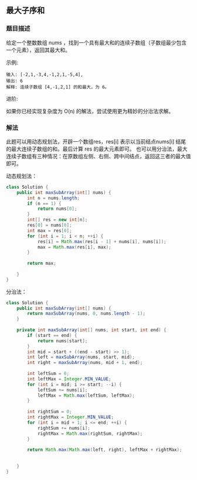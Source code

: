 ## 最大子序和
### 题目描述

给定一个整数数组 nums ，找到一个具有最大和的连续子数组（子数组最少包含一个元素），返回其最大和。

示例:
```
输入: [-2,1,-3,4,-1,2,1,-5,4],
输出: 6
解释: 连续子数组 [4,-1,2,1] 的和最大，为 6。
```

进阶:

如果你已经实现复杂度为 O(n) 的解法，尝试使用更为精妙的分治法求解。

### 解法
此题可以用动态规划法，开辟一个数组res，res[i] 表示以当前结点nums[i] 结尾的最大连续子数组的和。最后计算 res 的最大元素即可。
也可以用分治法，最大连续子数组有三种情况：在原数组左侧、右侧、跨中间结点，返回这三者的最大值即可。


动态规划法：

```java
class Solution {
    public int maxSubArray(int[] nums) {
        int n = nums.length;
        if (n == 1) {
            return nums[0];
        }
        int[] res = new int[n];
        res[0] = nums[0];
        int max = res[0];
        for (int i = 1; i < n; ++i) {
            res[i] = Math.max(res[i - 1] + nums[i], nums[i]);
            max = Math.max(res[i], max);
        }
        
        return max;
        
    }
}
```

分治法：

```java
class Solution {
    public int maxSubArray(int[] nums) {
        return maxSubArray(nums, 0, nums.length - 1);
    }
    
    private int maxSubArray(int[] nums, int start, int end) {
        if (start == end) {
            return nums[start];
        }
        int mid = start + ((end - start) >> 1);
        int left = maxSubArray(nums, start, mid);
        int right = maxSubArray(nums, mid + 1, end);
        
        int leftSum = 0;
        int leftMax = Integer.MIN_VALUE;
        for (int i = mid; i >= start; --i) {
            leftSum += nums[i];
            leftMax = Math.max(leftSum, leftMax);
        }
        
        int rightSum = 0;
        int rightMax = Integer.MIN_VALUE;
        for (int i = mid + 1; i <= end; ++i) {
            rightSum += nums[i];
            rightMax = Math.max(rightSum, rightMax);
        }
        
        return Math.max(Math.max(left, right), leftMax + rightMax);
        
        
    }
}
```
